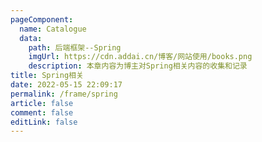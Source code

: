 ```yaml
---
pageComponent:
  name: Catalogue
  data:
    path: 后端框架--Spring
    imgUrl: https://cdn.addai.cn/博客/网站使用/books.png
    description: 本章内容为博主对Spring相关内容的收集和记录
title: Spring相关
date: 2022-05-15 22:09:17
permalink: /frame/spring
article: false
comment: false
editLink: false
---
```

